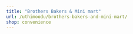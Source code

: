 ```yaml
---
title: "Brothers Bakers & Mini mart"
url: /uthimoodu/brothers-bakers-and-mini-mart/
shop: convenience
---
```


